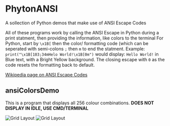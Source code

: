 # PhytonANSI
A sollection of Python demos that make use of ANSI Escape Codes

All of these programs work by calling the ANSI Escape in Python during a print statment, then providing the information, like colors to the terminal
For Python, start by `\x1B[` then the color/ formatting code (which can be seperated with semi-colons `;` then `m` to end the statment.
Example:
`print("\x1B[103;34mHelo World!\x1B[0m")`
would display: `Hello World!` in Blue text, with a Bright Yellow background. The closing escape with `0` as the code resets the formatting back to default.

[Wikipedia page on ANSI Escape Codes](https://en.wikipedia.org/wiki/ANSI_escape_code)

## ansiColorsDemo
This is a program that displays all 256 colour combinations.
**DOES NOT DISPLAY IN IDLE, USE CMD/TERMINAL**

![Grid Layout](https://github.com/DaChezePufz/PhytonANSI/tree/main/images/gridLayout.png?raw=true)
![Grid Layout](https://github.com/DaChezePufz/PhytonANSI/tree/main/images/listLayout.png?raw=true)
